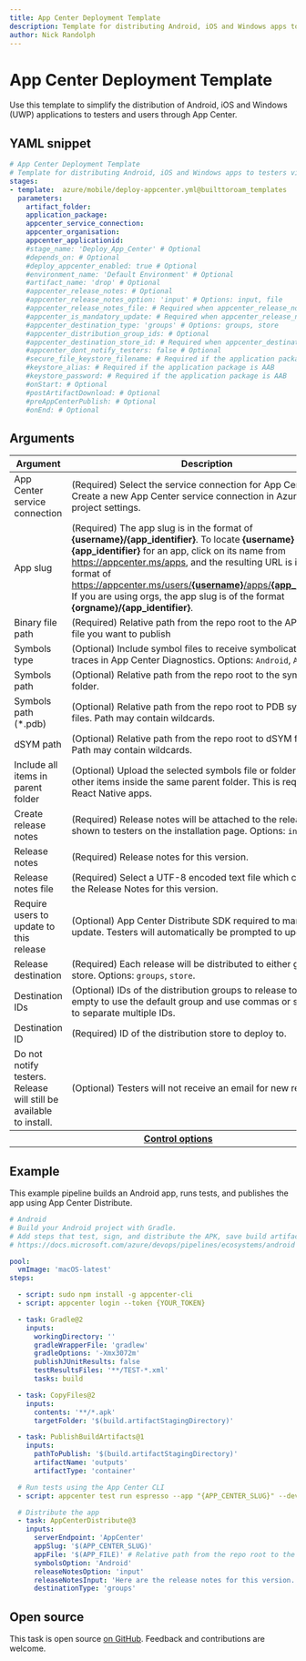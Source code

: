 ```yaml
---
title: App Center Deployment Template
description: Template for distributing Android, iOS and Windows apps to testers via App Center
author: Nick Randolph
---
```


# App Center Deployment Template

Use this template to simplify the distribution of Android, iOS and Windows (UWP) applications to testers and users through App Center.

## YAML snippet

```YAML
# App Center Deployment Template
# Template for distributing Android, iOS and Windows apps to testers via App Center
stages:
- template:  azure/mobile/deploy-appcenter.yml@builttoroam_templates
  parameters:
    artifact_folder: 
    application_package: 
    appcenter_service_connection: 
    appcenter_organisation:
    appcenter_applicationid:
    #stage_name: 'Deploy_App_Center' # Optional
    #depends_on: # Optional 
    #deploy_appcenter_enabled: true # Optional 
    #environment_name: 'Default Environment' # Optional
    #artifact_name: 'drop' # Optional 
    #appcenter_release_notes: # Optional 
    #appcenter_release_notes_option: 'input' # Options: input, file
    #appcenter_release_notes_file: # Required when appcenter_release_notes_option == Input 
    #appcenter_is_mandatory_update: # Required when appcenter_release_notes_option == File
    #appcenter_destination_type: 'groups' # Options: groups, store
    #appcenter_distribution_group_ids: # Optional
    #appcenter_destination_store_id: # Required when appcenter_destination_type == store. The id of the destination store
    #appcenter_dont_notify_testers: false # Optional
    #secure_file_keystore_filename: # Required if the application package is AAB
    #keystore_alias: # Required if the application package is AAB
    #keystore_password: # Required if the application package is AAB
    #onStart: # Optional
    #postArtifactDownload: # Optional
    #preAppCenterPublish: # Optional
    #onEnd: # Optional


```


## Arguments

<table><thead><tr><th>Argument</th><th>Description</th></tr></thead>
<tr><td>App Center service connection</td><td>(Required) Select the service connection for App Center. Create a new App Center service connection in Azure DevOps project settings.</td></tr>
<tr><td>App slug</td><td>(Required) The app slug is in the format of <strong>{username}/{app_identifier}</strong>.  To locate <strong>{username}</strong> and <strong>{app_identifier}</strong> for an app, click on its name from <a href="https://appcenter.ms/apps" data-raw-source="https://appcenter.ms/apps">https://appcenter.ms/apps</a>, and the resulting URL is in the format of <a href="https://appcenter.ms/users/{username}/apps/{app_identifier}" data-raw-source="[https://appcenter.ms/users/&lt;b&gt;{username}&lt;/b&gt;/apps/&lt;b&gt;{app_identifier}&lt;/b&gt;](https://appcenter.ms/users/{username}/apps/{app_identifier})">https://appcenter.ms/users/<b>{username}</b>/apps/<b>{app_identifier}</b></a>. If you are using orgs, the app slug is of the format <strong>{orgname}/{app_identifier}</strong>.</td></tr>
<tr><td>Binary file path</td><td>(Required) Relative path from the repo root to the APK or IPA file you want to publish</td></tr>
<tr><td>Symbols type</td><td>(Optional) Include symbol files to receive symbolicated stack traces in App Center Diagnostics. Options: <code>Android</code>, <code>Apple</code>.</td></tr>
<tr><td>Symbols path</td><td>(Optional) Relative path from the repo root to the symbols folder.</td></tr>
<tr><td>Symbols path (*.pdb)</td><td>(Optional) Relative path from the repo root to PDB symbols files. Path may contain wildcards.</td></tr>
<tr><td>dSYM path</td><td>(Optional) Relative path from the repo root to dSYM folder. Path may contain wildcards.</td></tr>
<tr><td>Include all items in parent folder</td><td>(Optional) Upload the selected symbols file or folder and all other items inside the same parent folder. This is required for React Native apps.</td></tr>
<tr><td>Create release notes</td><td>(Required) Release notes will be attached to the release and shown to testers on the installation page. Options: <code>input</code>, <code>file</code>.</td></tr>
<tr><td>Release notes</td><td>(Required) Release notes for this version.</td></tr>
<tr><td>Release notes file</td><td>(Required) Select a UTF-8 encoded text file which contains the Release Notes for this version.</td></tr>
<tr><td>Require users to update to this release</td><td>(Optional) App Center Distribute SDK required to mandate update. Testers will automatically be prompted to update.</td></tr>
<tr><td>Release destination</td><td>(Required) Each release will be distributed to either groups or a store. Options: <code>groups</code>, <code>store</code>.</td></tr>
<tr><td>Destination IDs</td><td>(Optional) IDs of the distribution groups to release to. Leave it empty to use the default group and use commas or semicolons to separate multiple IDs.</td></tr>
<tr><td>Destination ID</td><td>(Required) ID of the distribution store to deploy to.</td></tr>
<tr><td>Do not notify testers. Release will still be available to install.</td><td>(Optional) Testers will not receive an email for new releases.</td></tr>


<tr>
<th style="text-align: center" colspan="2"><a href="~/pipelines/process/tasks.md#controloptions" data-raw-source="[Control options](../../process/tasks.md#controloptions)">Control options</a></th>
</tr>

</table>

## Example

This example pipeline builds an Android app, runs tests, and publishes the app using App Center Distribute.

```yaml
# Android
# Build your Android project with Gradle.
# Add steps that test, sign, and distribute the APK, save build artifacts, and more:
# https://docs.microsoft.com/azure/devops/pipelines/ecosystems/android

pool:
  vmImage: 'macOS-latest'
steps:

  - script: sudo npm install -g appcenter-cli
  - script: appcenter login --token {YOUR_TOKEN}

  - task: Gradle@2
    inputs:
      workingDirectory: ''
      gradleWrapperFile: 'gradlew'
      gradleOptions: '-Xmx3072m'
      publishJUnitResults: false
      testResultsFiles: '**/TEST-*.xml'
      tasks: build

  - task: CopyFiles@2
    inputs:
      contents: '**/*.apk'
      targetFolder: '$(build.artifactStagingDirectory)'

  - task: PublishBuildArtifacts@1
    inputs:
      pathToPublish: '$(build.artifactStagingDirectory)'
      artifactName: 'outputs'
      artifactType: 'container'

  # Run tests using the App Center CLI
  - script: appcenter test run espresso --app "{APP_CENTER_SLUG}" --devices "{DEVICE}" --app-path {APP_FILE} --test-series "master" --locale "en_US" --build-dir {PAT_ESPRESSO} --debug

  # Distribute the app
  - task: AppCenterDistribute@3
    inputs:
      serverEndpoint: 'AppCenter'
      appSlug: '$(APP_CENTER_SLUG)'
      appFile: '$(APP_FILE)' # Relative path from the repo root to the APK or IPA file you want to publish
      symbolsOption: 'Android'
      releaseNotesOption: 'input'
      releaseNotesInput: 'Here are the release notes for this version.'
      destinationType: 'groups'
```

## Open source

This task is open source [on GitHub](https://github.com/Microsoft/azure-pipelines-tasks). Feedback and contributions are welcome.
